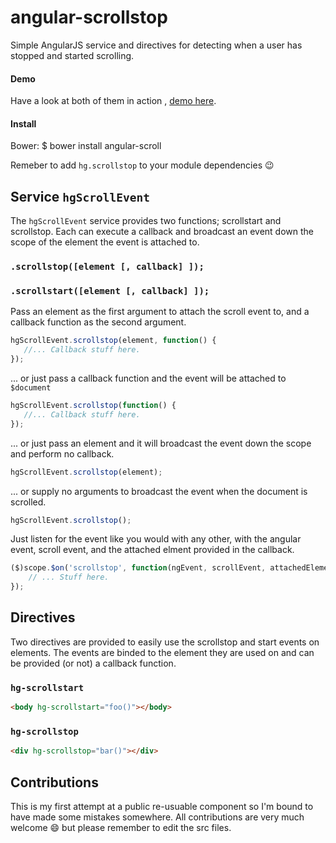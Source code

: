 angular-scrollstop
==================

Simple AngularJS service and directives for detecting when a user has stopped and started scrolling.

#### Demo
Have a look at both of them in action , [demo here](http://hogg.io/projects/angular-scrollstop/demo/). 

#### Install
Bower: 
    $ bower install angular-scroll

Remeber to add `hg.scrollstop` to your module dependencies :wink: 

Service `hgScrollEvent`
-----------------------
The `hgScrollEvent` service provides two functions; scrollstart and scrollstop. Each can execute a callback and broadcast an event down the scope of the element the event is attached to. 

### `.scrollstop([element [, callback] ]);`
### `.scrollstart([element [, callback] ]);`

Pass an element as the first argument to attach the scroll event to, and a callback function as the second argument.

```js
hgScrollEvent.scrollstop(element, function() {
   //... Callback stuff here.
});
```

... or just pass a callback function and the event will be attached to `$document`

```js
hgScrollEvent.scrollstop(function() {
   //... Callback stuff here.
});
```

... or just pass an element and it will broadcast the event down the scope and perform no callback. 

```js
hgScrollEvent.scrollstop(element);
```

... or supply no arguments to broadcast the event when the document is scrolled. 

```js
hgScrollEvent.scrollstop();
```

Just listen for the event like you would with any other, with the angular event, scroll event, and the attached elment provided in the callback. 

```js
($)scope.$on('scrollstop', function(ngEvent, scrollEvent, attachedElement) {
    // ... Stuff here.
});
```

Directives
----------
Two directives are provided to easily use the scrollstop and start events on elements. The events are binded to the element they are used on and can be provided (or not) a callback function. 

### `hg-scrollstart`
```html
<body hg-scrollstart="foo()"></body>
```

### `hg-scrollstop`
```html
<div hg-scrollstop="bar()"></div>
```


Contributions
-------------
This is my first attempt at a public re-usuable component so I'm bound to have made some mistakes somewhere. All contributions are very much welcome :smile: but please remember to edit the src files.
